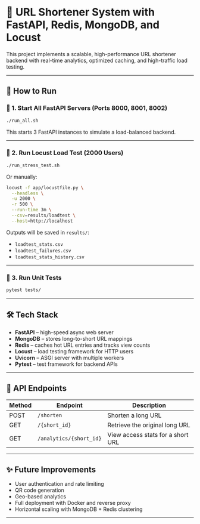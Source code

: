 # 🔗 URL Shortener System with FastAPI, Redis, MongoDB, and Locust

This project implements a scalable, high-performance URL shortener backend with real-time analytics, optimized caching, and high-traffic load testing.

---

## 🚀 How to Run

### 🔧 1. Start All FastAPI Servers (Ports 8000, 8001, 8002)

```bash
./run_all.sh
```

This starts 3 FastAPI instances to simulate a load-balanced backend.

---

### 🧪 2. Run Locust Load Test (2000 Users)

```bash
./run_stress_test.sh
```

Or manually:

```bash
locust -f app/locustfile.py \
  --headless \
  -u 2000 \
  -r 500 \
  --run-time 3m \
  --csv=results/loadtest \
  --host=http://localhost
```

Outputs will be saved in `results/`:
- `loadtest_stats.csv`
- `loadtest_failures.csv`
- `loadtest_stats_history.csv`

---

### 🧪 3. Run Unit Tests

```bash
pytest tests/
```

---

## 🛠 Tech Stack

- **FastAPI** – high-speed async web server
- **MongoDB** – stores long-to-short URL mappings
- **Redis** – caches hot URL entries and tracks view counts
- **Locust** – load testing framework for HTTP users
- **Uvicorn** – ASGI server with multiple workers
- **Pytest** – test framework for backend APIs

---

## 📌 API Endpoints

| Method | Endpoint                  | Description                        |
|--------|---------------------------|------------------------------------|
| POST   | `/shorten`                | Shorten a long URL                 |
| GET    | `/{short_id}`             | Retrieve the original long URL     |
| GET    | `/analytics/{short_id}`   | View access stats for a short URL  |

---

## ✨ Future Improvements

- User authentication and rate limiting
- QR code generation
- Geo-based analytics
- Full deployment with Docker and reverse proxy
- Horizontal scaling with MongoDB + Redis clustering

---
